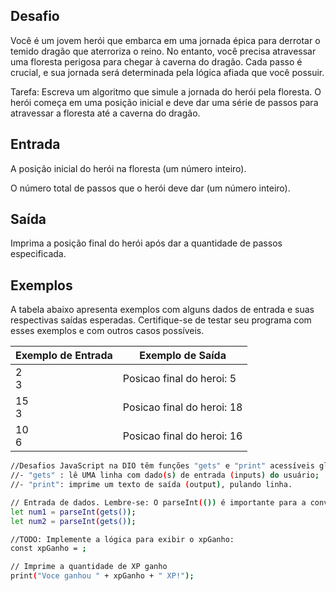 ## Desafio

Você é um jovem herói que embarca em uma jornada épica para derrotar o temido dragão que aterroriza o reino. No entanto, você precisa atravessar uma floresta perigosa para chegar à caverna do dragão. Cada passo é crucial, e sua jornada será determinada pela lógica afiada que você possuir.

Tarefa: Escreva um algoritmo que simule a jornada do herói pela floresta. O herói começa em uma posição inicial e deve dar uma série de passos para atravessar a floresta até a caverna do dragão.

## Entrada

A posição inicial do herói na floresta (um número inteiro).

O número total de passos que o herói deve dar (um número inteiro).

## Saída

Imprima a posição final do herói após dar a quantidade de passos especificada.


## Exemplos

A tabela abaixo apresenta exemplos com alguns dados de entrada e suas respectivas saídas esperadas. Certifique-se de testar seu programa com esses exemplos e com outros casos possíveis.

| Exemplo de Entrada | Exemplo de Saída|
| ---|--- |
| 2<br />3 | Posicao final do heroi: 5 |
| 15<br />3 | Posicao final do heroi: 18 |
| 10<br />6 | Posicao final do heroi: 16 |

```bash
//Desafios JavaScript na DIO têm funções "gets" e "print" acessíveis globalmente:
//- "gets" : lê UMA linha com dado(s) de entrada (inputs) do usuário;
//- "print": imprime um texto de saída (output), pulando linha.

// Entrada de dados. Lembre-se: O parseInt(()) é importante para a conversão dos valores de entrada(String) para um valor numérico(int).
let num1 = parseInt(gets());
let num2 = parseInt(gets());

//TODO: Implemente a lógica para exibir o xpGanho:
const xpGanho = ;

// Imprime a quantidade de XP ganho
print("Voce ganhou " + xpGanho + " XP!");
```
 
